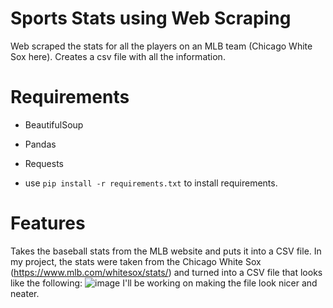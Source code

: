 # Sports Stats using Web Scraping
Web scraped the stats for all the players on an MLB team (Chicago White Sox here). Creates a csv file with all the information. 
# Requirements
- BeautifulSoup
- Pandas
- Requests

 - use `pip install -r requirements.txt` to install requirements.
# Features
Takes the baseball stats from the MLB website and puts it into a CSV file. 
In my project, the stats were taken from the Chicago White Sox (https://www.mlb.com/whitesox/stats/) and turned into a CSV file that looks like the following:
![image](https://user-images.githubusercontent.com/80280181/122700129-4db5c580-d210-11eb-8ffb-07ef2cfe4ca9.png)
I'll be working on making the file look nicer and neater. 
